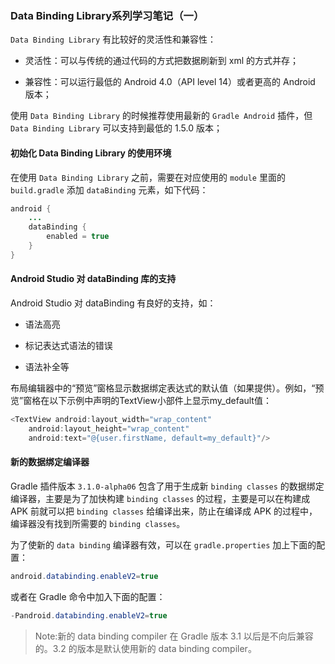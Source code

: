 ### Data Binding Library系列学习笔记（一）

`Data Binding Library` 有比较好的灵活性和兼容性：

- 灵活性：可以与传统的通过代码的方式把数据刷新到 xml 的方式并存；

- 兼容性：可以运行最低的 Android 4.0（API level 14）或者更高的 Android 版本；

使用 `Data Binding Library` 的时候推荐使用最新的 `Gradle Android` 插件，但 `Data Binding Library` 可以支持到最低的 1.5.0 版本；

#### 初始化 Data Binding Library 的使用环境

在使用 `Data Binding Library` 之前，需要在对应使用的 `module` 里面的 `build.gradle` 添加 `dataBinding` 元素，如下代码：

```java
android {
    ...
    dataBinding {
        enabled = true
    }
}
```

#### Android Studio 对 dataBinding 库的支持

Android Studio 对 dataBinding 有良好的支持，如：

- 语法高亮

- 标记表达式语法的错误

- 语法补全等

布局编辑器中的“预览”窗格显示数据绑定表达式的默认值（如果提供）。例如，“预览”窗格在以下示例中声明的TextView小部件上显示my_default值：

```java
<TextView android:layout_width="wrap_content"
    android:layout_height="wrap_content"
    android:text="@{user.firstName, default=my_default}"/>
```

#### 新的数据绑定编译器

Gradle 插件版本 `3.1.0-alpha06` 包含了用于生成新 `binding classes` 的数据绑定编译器，主要是为了加快构建 `binding classes` 的过程，主要是可以在构建成 APK 前就可以把 `binding classes` 给编译出来，防止在编译成 APK 的过程中，编译器没有找到所需要的 `binding classes`。

为了使新的 `data binding` 编译器有效，可以在 `gradle.properties` 加上下面的配置：

```java
android.databinding.enableV2=true
```
或者在 Gradle 命令中加入下面的配置：

```java
-Pandroid.databinding.enableV2=true
```

> Note:新的 data binding compiler 在 Gradle 版本 3.1 以后是不向后兼容的。3.2 的版本是默认使用新的 data binding compiler。


